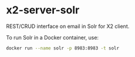 # x2-server-solr

REST/CRUD interface on email in Solr for X2 client.

To run Solr in a Docker container, use:

```bash
docker run --name solr -p 8983:8983 -t solr
```
